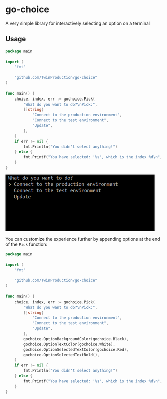 # go-choice

A very simple library for interactively selecting an option on a terminal 


## Usage

```go
package main

import (
    "fmt"

    "github.com/TwinProduction/go-choice"
)

func main() {
    choice, index, err := gochoice.Pick(
        "What do you want to do?\nPick:",
        []string{
            "Connect to the production environment",
            "Connect to the test environment",
            "Update",
        },
    )
    if err != nil {
        fmt.Println("You didn't select anything!")
    } else {
        fmt.Printf("You have selected: '%s', which is the index %d\n", choice, index)
    }
}
```

![example](assets/example.gif)

You can customize the experience further by appending options at the end of the `Pick` function:

```go
package main

import (
    "fmt"

    "github.com/TwinProduction/go-choice"
)

func main() {
    choice, index, err := gochoice.Pick(
        "What do you want to do?\nPick:",
        []string{
            "Connect to the production environment",
            "Connect to the test environment",
            "Update",
        },
        gochoice.OptionBackgroundColor(gochoice.Black), 
        gochoice.OptionTextColor(gochoice.White),
        gochoice.OptionSelectedTextColor(gochoice.Red),
        gochoice.OptionSelectedTextBold(),
    )
    if err != nil {
        fmt.Println("You didn't select anything!")
    } else {
        fmt.Printf("You have selected: '%s', which is the index %d\n", choice, index)
    }
}
```

